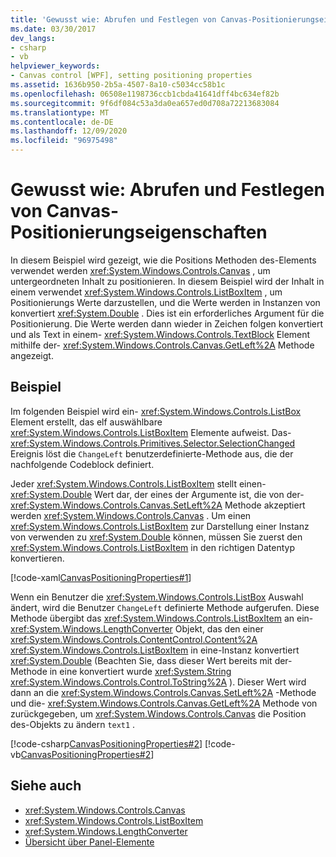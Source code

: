 ```yaml
---
title: 'Gewusst wie: Abrufen und Festlegen von Canvas-Positionierungseigenschaften'
ms.date: 03/30/2017
dev_langs:
- csharp
- vb
helpviewer_keywords:
- Canvas control [WPF], setting positioning properties
ms.assetid: 1636b950-2b5a-4507-8a10-c5034cc58b1c
ms.openlocfilehash: 06508e1198736ccb1cbda41641dff4bc634ef82b
ms.sourcegitcommit: 9f6df084c53a3da0ea657ed0d708a72213683084
ms.translationtype: MT
ms.contentlocale: de-DE
ms.lasthandoff: 12/09/2020
ms.locfileid: "96975498"
---
```

# <a name="how-to-get-or-set-canvas-positioning-properties"></a>Gewusst wie: Abrufen und Festlegen von Canvas-Positionierungseigenschaften
In diesem Beispiel wird gezeigt, wie die Positions Methoden des-Elements verwendet werden <xref:System.Windows.Controls.Canvas> , um untergeordneten Inhalt zu positionieren. In diesem Beispiel wird der Inhalt in einem verwendet <xref:System.Windows.Controls.ListBoxItem> , um Positionierungs Werte darzustellen, und die Werte werden in Instanzen von konvertiert <xref:System.Double> . Dies ist ein erforderliches Argument für die Positionierung. Die Werte werden dann wieder in Zeichen folgen konvertiert und als Text in einem- <xref:System.Windows.Controls.TextBlock> Element mithilfe der- <xref:System.Windows.Controls.Canvas.GetLeft%2A> Methode angezeigt.  
  
## <a name="example"></a>Beispiel  
 Im folgenden Beispiel wird ein- <xref:System.Windows.Controls.ListBox> Element erstellt, das elf auswählbare <xref:System.Windows.Controls.ListBoxItem> Elemente aufweist. Das- <xref:System.Windows.Controls.Primitives.Selector.SelectionChanged> Ereignis löst die `ChangeLeft` benutzerdefinierte-Methode aus, die der nachfolgende Codeblock definiert.  
  
 Jeder <xref:System.Windows.Controls.ListBoxItem> stellt einen- <xref:System.Double> Wert dar, der eines der Argumente ist, die von der- <xref:System.Windows.Controls.Canvas.SetLeft%2A> Methode akzeptiert werden <xref:System.Windows.Controls.Canvas> . Um einen <xref:System.Windows.Controls.ListBoxItem> zur Darstellung einer Instanz von verwenden zu <xref:System.Double> können, müssen Sie zuerst den <xref:System.Windows.Controls.ListBoxItem> in den richtigen Datentyp konvertieren.  
  
 [!code-xaml[CanvasPositioningProperties#1](~/samples/snippets/csharp/VS_Snippets_Wpf/CanvasPositioningProperties/CSharp/Window1.xaml#1)]  
  
 Wenn ein Benutzer die <xref:System.Windows.Controls.ListBox> Auswahl ändert, wird die Benutzer `ChangeLeft` definierte Methode aufgerufen. Diese Methode übergibt das <xref:System.Windows.Controls.ListBoxItem> an ein- <xref:System.Windows.LengthConverter> Objekt, das den einer <xref:System.Windows.Controls.ContentControl.Content%2A> <xref:System.Windows.Controls.ListBoxItem> in eine-Instanz konvertiert <xref:System.Double> (Beachten Sie, dass dieser Wert bereits mit der-Methode in eine konvertiert wurde <xref:System.String> <xref:System.Windows.Controls.Control.ToString%2A> ). Dieser Wert wird dann an die <xref:System.Windows.Controls.Canvas.SetLeft%2A> -Methode und die- <xref:System.Windows.Controls.Canvas.GetLeft%2A> Methode von zurückgegeben, um <xref:System.Windows.Controls.Canvas> die Position des-Objekts zu ändern `text1` .  
  
 [!code-csharp[CanvasPositioningProperties#2](~/samples/snippets/csharp/VS_Snippets_Wpf/CanvasPositioningProperties/CSharp/Window1.xaml.cs#2)]
 [!code-vb[CanvasPositioningProperties#2](~/samples/snippets/visualbasic/VS_Snippets_Wpf/CanvasPositioningProperties/VisualBasic/Window1.xaml.vb#2)]  
  
## <a name="see-also"></a>Siehe auch

- <xref:System.Windows.Controls.Canvas>
- <xref:System.Windows.Controls.ListBoxItem>
- <xref:System.Windows.LengthConverter>
- [Übersicht über Panel-Elemente](panels-overview.md)
